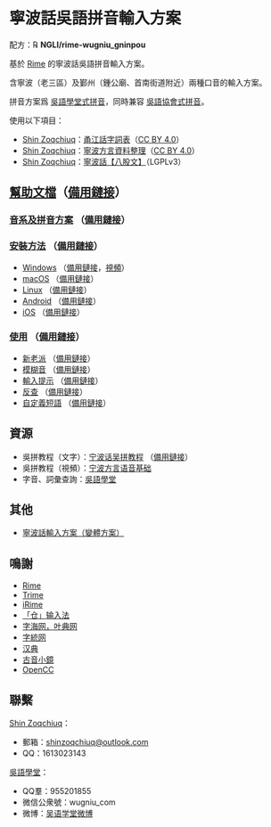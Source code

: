 # 寧波話吳語拼音輸入方案

配方：℞ **NGLI/rime-wugniu_gninpou**

基於 [Rime](https://rime.im/) 的寧波話吳語拼音輸入方案。

含寧波（老三區）及鄞州（鍾公廟、首南街道附近）兩種口音的輸入方案。

拼音方案爲 [吳語學堂式拼音](https://github.com/NGLI/rime-wugniu_gninpou/wiki/音系及拼音方案)，同時兼容 [吳語協會式拼音](http://wu-chinese.com/romanization/)。

使用以下項目：

- [Shin Zoqchiuq](https://github.com/shinzoqchiuq)：[甬江話字詞表](https://github.com/ionkaon/dictionary)（[CC BY 4.0](https://creativecommons.org/licenses/by/4.0/)）
- [Shin Zoqchiuq](https://github.com/shinzoqchiuq)：[寧波方言資料整理](https://github.com/ionkaon/data)（[CC BY 4.0](https://creativecommons.org/licenses/by/4.0/)）
- [Shin Zoqchiuq](https://github.com/shinzoqchiuq)：[寧波話【八股文】](https://github.com/ionkaon/gninpou-essay)（LGPLv3）

## [幫助文檔](https://github.com/NGLI/rime-wugniu_gninpou/wiki)（[備用鏈接](https://gitee.com/ionkaon/rime-wugniu_gninpou/wikis)）

### [音系及拼音方案](https://github.com/NGLI/rime-wugniu_gninpou/wiki/音系及拼音方案) （[備用鏈接](https://gitee.com/ionkaon/rime-wugniu_gninpou/wikis/音系及拼音方案)）

### [安裝方法](https://ngli.github.io/安装方法/安装方法.html) （[備用鏈接](https://ngli.gitee.io/安装方法/安装方法.html)）

- [Windows](https://ngli.github.io/安装方法/Windows.html) （[備用鏈接](https://ngli.gitee.io/安装方法/Windows.html)，[視頻](https://www.bilibili.com/video/BV1db411S7gf)）
- [macOS](https://ngli.github.io/安装方法/macOS.html) （[備用鏈接](https://ngli.gitee.io/安装方法/macOS.html)）
- [Linux](https://ngli.github.io/安装方法/Linux.html) （[備用鏈接](https://ngli.gitee.io/安装方法/Linux.html)）
- [Android](https://ngli.github.io/安装方法/Android.html) （[備用鏈接](https://ngli.gitee.io/安装方法/Android.html)）
- [iOS](https://ngli.github.io/安装方法/iOS.html) （[備用鏈接](https://ngli.gitee.io/安装方法/iOS.html)）

### [使用](https://github.com/NGLI/rime-wugniu_gninpou/wiki/使用) （[備用鏈接](https://gitee.com/ionkaon/rime-wugniu_gninpou/wikis/使用)）

- [新老派](https://github.com/NGLI/rime-wugniu_gninpou/wiki/使用#新老派) （[備用鏈接](https://gitee.com/ionkaon/rime-wugniu_gninpou/wikis/使用#新老派)）
- [模糊音](https://github.com/NGLI/rime-wugniu_gninpou/wiki/使用#模糊音) （[備用鏈接](https://gitee.com/ionkaon/rime-wugniu_gninpou/wikis/使用#模糊音)）
- [輸入提示](https://github.com/NGLI/rime-wugniu_gninpou/wiki/使用#输入提示) （[備用鏈接](https://gitee.com/ionkaon/rime-wugniu_gninpou/wikis/使用#输入提示)）
- [反查](https://github.com/NGLI/rime-wugniu_gninpou/wiki/使用#反查) （[備用鏈接](https://gitee.com/ionkaon/rime-wugniu_gninpou/wikis/使用#反查)）
- [自定義短語](https://github.com/NGLI/rime-wugniu_gninpou/wiki/使用#自定义短语) （[備用鏈接](https://gitee.com/ionkaon/rime-wugniu_gninpou/wikis/使用#自定义短语)）

## 資源

- 吳拼教程（文字）：[宁波话吴拼教程](https://ionkaon.github.io/phin-in-tutorial/) （[備用鏈接](https://ionkaon.gitee.io/phin-in-tutorial/)）
- 吳拼教程（視頻）：[宁波方言语音基础](https://www.bilibili.com/video/BV1P3411J7qq)
- 字音、詞彙查詢：[吳語學堂](https://www.wugniu.com/)

## 其他

- [寧波話輸入方案（變體方案）](https://github.com/ionkaon/rime-gninpou-variant)

## 鳴謝

- [Rime](https://rime.im/)
- [Trime](https://github.com/osfans/trime)
- [iRime](https://github.com/jimmy54/iRime)
- [「仓」输入法](https://github.com/imfuxiao/Hamster)
- [字海网，叶典网](http://yedict.com/)
- [字統网](https://zi.tools/)
- [汉典](http://www.zdic.net/)
- [古音小鏡](http://www.kaom.net/)
- [OpenCC](https://opencc.byvoid.com/)

## 聯繫

[Shin Zoqchiuq](https://github.com/shinzoqchiuq)：

- 郵箱：shinzoqchiuq@outlook.com
- QQ：1613023143

[吳語學堂](https://www.wugniu.com/)：

- QQ羣：955201855
- 微信公衆號：wugniu_com
- 微博：[吴语学堂微博](https://weibo.com/u/6541762299)
